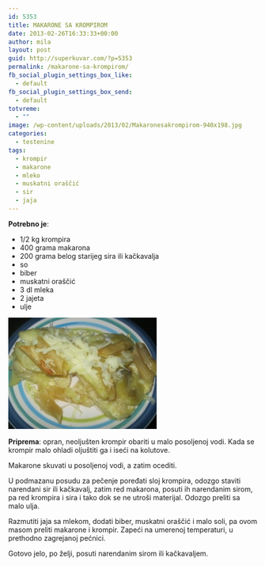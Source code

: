 ```yaml
---
id: 5353
title: MAKARONE SA KROMPIROM
date: 2013-02-26T16:33:33+00:00
author: mila
layout: post
guid: http://superkuvar.com/?p=5353
permalink: /makarone-sa-krompirom/
fb_social_plugin_settings_box_like:
  - default
fb_social_plugin_settings_box_send:
  - default
totvreme:
  - ""
image: /wp-content/uploads/2013/02/Makaronesakrompirom-940x198.jpg
categories:
  - testenine
tags:
  - krompir
  - makarone
  - mleko
  - muskatni oraščić
  - sir
  - jaja
---
```

**Potrebno je**:

  * 1/2 kg krompira
  * 400 grama makarona
  * 200 grama belog starijeg sira ili kačkavalja
  * so
  * biber
  * muskatni oraščić
  * 3 dl mleka
  * 2 jajeta
  * ulje

<img class="alignnone size-medium wp-image-5354" src="/wp-content/uploads/2013/02/Makaronesakrompirom-300x225.jpg" alt="Makaronesakrompirom" width="300" height="225" /> 

**Priprema**: opran, neoljušten krompir obariti u malo posoljenoj vodi. Kada se krompir malo ohladi oljuštiti ga i iseći na kolutove.

Makarone skuvati u posoljenoj vodi, a zatim ocediti.

U podmazanu posudu za pečenje poređati sloj krompira, odozgo staviti narendani sir ili kačkavalj, zatim red makarona, posuti ih narendanim sirom, pa red krompira i sira i tako dok se ne utroši materijal. Odozgo preliti sa malo ulja.

Razmutiti jaja sa mlekom, dodati biber, muskatni oraščić i malo soli, pa ovom masom preliti makarone i krompir. Zapeći na umerenoj temperaturi, u prethodno zagrejanoj pećnici.

Gotovo jelo, po želji, posuti narendanim sirom ili kačkavaljem.